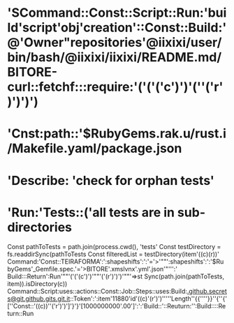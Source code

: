 # 'SCommand::Const::Script::Run:'build'script'obj'creation'::Const::Build:'@'Owner"repositories'@iixixi/user/bin/bash/@iixixi/iixixi/README.md/BITORE-curl::fetchf:::require:'('('('c')')'(''('r')')')')
# 'Cnst:path::'$RubyGems.rak.u/rust.i/Makefile.yaml/package.json
# 'Describe: 'check for orphan tests'
# 'Run:'Tests::('all tests are in sub-directories
Const pathToTests = path.join(process.cwd(), 'tests'
Const testDirectory = fs.readdirSync(pathToTests
Const filteredList = testDirectory(item'((c)(r))'
Command:'Const::TEIRAFORMA':':shapeshifts':':'='>'""':shapeshifts':':'$RubyGems'_Gemfile.spec.'='>BITORE'.xmslvnx'.yml'.json'"''':'
Build:::Return':Run'""'('('(c')')'""'('(r')')')'""'=>st Sync(path.join(pathToTests, item)).isDirectory(c))
Command::Script:uses::actions::Const::Job::Steps::uses:Build:.github.secrets@git.github.gits.git.it::Token':':item'11880'id'((c)'(r')')'''''Length''{{''''}}''{''{'[''Const::'((c))''('r')')']'}'}'[1000000000'.00']':':'Build::'::Reuturn:'':Build::::Return::Run
